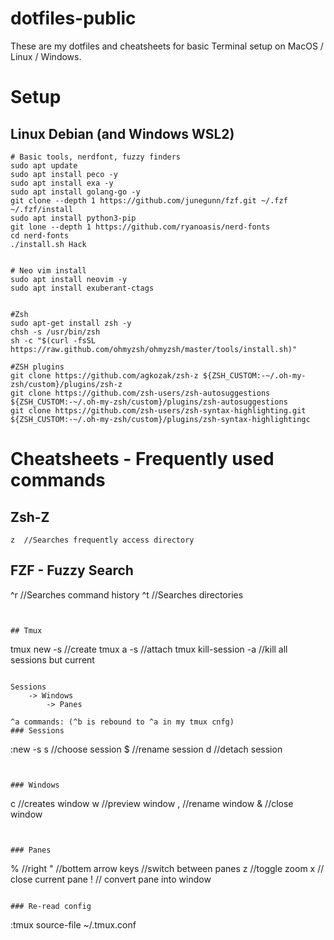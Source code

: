 # dotfiles-public

These are my dotfiles and cheatsheets for basic Terminal setup on MacOS / Linux / Windows.


# Setup


## Linux Debian (and Windows WSL2)
```
# Basic tools, nerdfont, fuzzy finders
sudo apt update
sudo apt install peco -y
sudo apt install exa -y
sudo apt install golang-go -y
git clone --depth 1 https://github.com/junegunn/fzf.git ~/.fzf
~/.fzf/install
sudo apt install python3-pip
git lone --depth 1 https://github.com/ryanoasis/nerd-fonts
cd nerd-fonts
./install.sh Hack


# Neo vim install
sudo apt install neovim -y
sudo apt install exuberant-ctags


#Zsh
sudo apt-get install zsh -y
chsh -s /usr/bin/zsh
sh -c "$(curl -fsSL https://raw.github.com/ohmyzsh/ohmyzsh/master/tools/install.sh)"

#ZSH plugins
git clone https://github.com/agkozak/zsh-z ${ZSH_CUSTOM:-~/.oh-my-zsh/custom}/plugins/zsh-z
git clone https://github.com/zsh-users/zsh-autosuggestions ${ZSH_CUSTOM:-~/.oh-my-zsh/custom}/plugins/zsh-autosuggestions
git clone https://github.com/zsh-users/zsh-syntax-highlighting.git ${ZSH_CUSTOM:-~/.oh-my-zsh/custom}/plugins/zsh-syntax-highlightingc
```


# Cheatsheets - Frequently used commands

## Zsh-Z
```
z  //Searches frequently access directory
```
## FZF - Fuzzy Search
^r  //Searches command history
^t  //Searches directories
```


## Tmux
```
tmux new -s <session name>  //create
tmux a -s <session name>   //attach
tmux kill-session -a  //kill all sessions but current
```

Sessions 
	-> Windows 
		-> Panes

^a commands: (^b is rebound to ^a in my tmux cnfg)
### Sessions
```
:new -s <session name>
s //choose session
$ //rename session
d //detach session
```


### Windows
```
c //creates window
w //preview window
, //rename window
& //close window
```


### Panes
```
% //right
" //bottem
arrow keys //switch between panes
z //toggle zoom
x // close current pane
! // convert pane into window
```

### Re-read config
```
:tmux source-file ~/.tmux.conf
```
